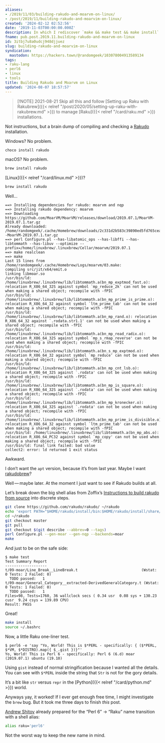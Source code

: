 ```yaml
---
aliases:
- /2019/11/03/building-rakudo-and-moarvm-on-linux/
- /post/2019/11/building-rakudo-and-moarvim-on-linux/
created: '2024-02-12 02:52:56'
date: '2019-11-03T00:00:00.000Z'
description: In which I rediscover `make && make test && make install`
fname: pub.post.2019.11.building-rakudo-and-moarvm-on-linux
id: 3itbj7u8a0udcj948djjuez
slug: building-rakudo-and-moarvim-on-linux
syndication:
  mastodon: https://hackers.town/@randomgeek/103078004913589134
tags:
- raku-lang
- perl6
- linux
- tools
title: Building Rakudo and Moarvm on Linux
updated: '2024-08-07 18:57:57'
---
```


> [!NOTE] 2021-08-21
> Skip all this and follow [Setting up Raku with Rakubrew]({{< relref "/post/2020/05/setting-up-raku-with-rakubrew.md" >}}) to manage [Raku]({{< relref "/card/raku.md" >}}) installations.

Not instructions, but a brain dump of compiling and checking a [Rakudo](https://rakudo.org) installation.

Windows? No problem.

```bash
choco install rakudo
```

macOS? No problem.

```bash
brew install rakudo
```

[Linux]({{< relref "/card/linux.md" >}})?

```bash
brew install rakudo
```

Well…

```plaintext
==> Installing dependencies for rakudo: moarvm and nqp
==> Installing rakudo dependency: moarvm
==> Downloading https://github.com/MoarVM/MoarVM/releases/download/2019.07.1/MoarVM-2019.07.1.tar.gz
Already downloaded: /home/randomgeek/.cache/Homebrew/downloads/2c331d2b583c39890ed5fd765cea551c9e171136038a6a400217c7725ae60a9d--MoarVM-2019.07.1.tar.gz
==> perl Configure.pl --has-libatomic_ops --has-libffi --has-libtommath --has-libuv --optimize --prefix=/home/linuxbrew/.linuxbrew/Cellar/moarvm/2019.07.1
==> make realclean
==> make
Last 15 lines from /home/randomgeek/.cache/Homebrew/Logs/moarvm/03.make:
compiling src/jit/x64/emit.o
linking libmoar.so
/usr/bin/ld: /home/linuxbrew/.linuxbrew/lib/libtommath.a(bn_mp_exptmod_fast.o): relocation R_X86_64_32S against symbol `mp_reduce_2k' can not be used when making a shared object; recompile with -fPIC
/usr/bin/ld: /home/linuxbrew/.linuxbrew/lib/libtommath.a(bn_mp_prime_is_prime.o): relocation R_X86_64_32 against symbol `ltm_prime_tab' can not be used when making a shared object; recompile with -fPIC
/usr/bin/ld: /home/linuxbrew/.linuxbrew/lib/libtommath.a(bn_mp_rand.o): relocation R_X86_64_32 against `.rodata.str1.1' can not be used when making a shared object; recompile with -fPIC
/usr/bin/ld: /home/linuxbrew/.linuxbrew/lib/libtommath.a(bn_mp_read_radix.o): relocation R_X86_64_32S against symbol `mp_s_rmap_reverse' can not be used when making a shared object; recompile with -fPIC
/usr/bin/ld: /home/linuxbrew/.linuxbrew/lib/libtommath.a(bn_s_mp_exptmod.o): relocation R_X86_64_32 against symbol `mp_reduce' can not be used when making a shared object; recompile with -fPIC
/usr/bin/ld: /home/linuxbrew/.linuxbrew/lib/libtommath.a(bn_mp_cnt_lsb.o): relocation R_X86_64_32S against `.rodata' can not be used when making a shared object; recompile with -fPIC
/usr/bin/ld: /home/linuxbrew/.linuxbrew/lib/libtommath.a(bn_mp_is_square.o): relocation R_X86_64_32S against `.rodata' can not be used when making a shared object; recompile with -fPIC
/usr/bin/ld: /home/linuxbrew/.linuxbrew/lib/libtommath.a(bn_mp_kronecker.o): relocation R_X86_64_32S against `.rodata' can not be used when making a shared object; recompile with -fPIC
/usr/bin/ld: /home/linuxbrew/.linuxbrew/lib/libtommath.a(bn_mp_prime_is_divisible.o): relocation R_X86_64_32 against symbol `ltm_prime_tab' can not be used when making a shared object; recompile with -fPIC
/usr/bin/ld: /home/linuxbrew/.linuxbrew/lib/libtommath.a(bn_mp_abs.o): relocation R_X86_64_PC32 against symbol `mp_copy' can not be used when making a shared object; recompile with -fPIC
/usr/bin/ld: final link failed: bad value
collect2: error: ld returned 1 exit status
```

Awkward.

I don’t want the `apt` version, because it’s from last year. Maybe I want [rakudobrew](https://github.com/tadzik/rakudobrew)?

Well — maybe later. At the moment I just want to see if Rakudo builds at all.

Let’s break down the big shell alias from Zoffix’s [Instructions to build rakudo from source](https://github.com/zoffixznet/r) into discrete steps.

```bash
git clone https://github.com/rakudo/rakudo/ ~/rakudo
echo 'export PATH="$HOME/rakudo/install/bin:$HOME/rakudo/install/share/perl6/site/bin:$PATH"' >> ~/.bashrc
cd ~/rakudo
git checkout master
git pull
git checkout $(git describe --abbrev=0 --tags)
perl Configure.pl --gen-moar --gen-nqp --backends=moar
make
```

And just to be on the safe side:

```console
$ make test
Test Summary Report
-------------------
t/09-moar/Line_Break__LineBreak.t                             (Wstat: 0 Tests: 2 Failed: 0)
  TODO passed:   1
t/09-moar/General_Category__extracted-DerivedGeneralCategory.t (Wstat: 0 Tests: 1 Failed: 0)
  TODO passed:   1
Files=98, Tests=1760, 36 wallclock secs ( 0.34 usr  0.08 sys + 130.23 cusr  9.24 csys = 139.89 CPU)
Result: PASS
```

Great!

```bash
make install
source ~/.bashrc
```

Now, a little Raku one-liner test.

```console
$ perl6 -e 'say "Yo, World! This is $*PERL - specifically: { ($*PERL, $*VM, $*DISTRO).map({ $_.gist })}"'
Yo, World! This is Perl 6 - specifically: Perl 6 (6.d) moar (2019.07.1) ubuntu (19.10)
```

Using `gist` instead of normal stringification because I wanted all the details. You can see with `$*PERL` inside the string that `Str` is not for the gory details.

It’s a bit like `str` versus `repr` in the [Python]({{< relref "/card/python.md" >}}) world.

Anyways yay, it worked\! If I ever get enough free time, I might investigate the `brew` bug. But it took me three days to finish *this* post.

[Andrew Shitov](https://raku.online/) already prepared for the “Perl 6” → “Raku” name transition with a shell alias:

```bash
alias raku='perl6'
```

Not the worst way to keep the new name in mind.